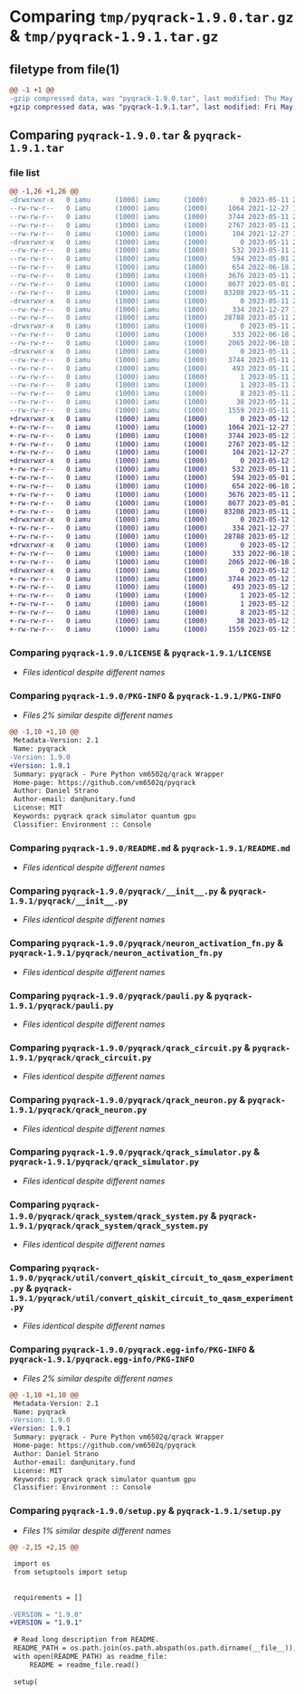 # Comparing `tmp/pyqrack-1.9.0.tar.gz` & `tmp/pyqrack-1.9.1.tar.gz`

## filetype from file(1)

```diff
@@ -1 +1 @@
-gzip compressed data, was "pyqrack-1.9.0.tar", last modified: Thu May 11 21:47:08 2023, max compression
+gzip compressed data, was "pyqrack-1.9.1.tar", last modified: Fri May 12 10:30:58 2023, max compression
```

## Comparing `pyqrack-1.9.0.tar` & `pyqrack-1.9.1.tar`

### file list

```diff
@@ -1,26 +1,26 @@
-drwxrwxr-x   0 iamu      (1000) iamu      (1000)        0 2023-05-11 21:47:08.522640 pyqrack-1.9.0/
--rw-rw-r--   0 iamu      (1000) iamu      (1000)     1064 2021-12-27 16:00:58.000000 pyqrack-1.9.0/LICENSE
--rw-rw-r--   0 iamu      (1000) iamu      (1000)     3744 2023-05-11 21:47:08.522640 pyqrack-1.9.0/PKG-INFO
--rw-rw-r--   0 iamu      (1000) iamu      (1000)     2767 2023-05-11 21:46:48.000000 pyqrack-1.9.0/README.md
--rw-rw-r--   0 iamu      (1000) iamu      (1000)      104 2021-12-27 16:00:58.000000 pyqrack-1.9.0/pyproject.toml
-drwxrwxr-x   0 iamu      (1000) iamu      (1000)        0 2023-05-11 21:47:08.522640 pyqrack-1.9.0/pyqrack/
--rw-rw-r--   0 iamu      (1000) iamu      (1000)      532 2023-05-11 21:37:54.000000 pyqrack-1.9.0/pyqrack/__init__.py
--rw-rw-r--   0 iamu      (1000) iamu      (1000)      594 2023-05-01 22:49:53.000000 pyqrack-1.9.0/pyqrack/neuron_activation_fn.py
--rw-rw-r--   0 iamu      (1000) iamu      (1000)      654 2022-06-18 20:18:56.000000 pyqrack-1.9.0/pyqrack/pauli.py
--rw-rw-r--   0 iamu      (1000) iamu      (1000)     3676 2023-05-11 21:37:54.000000 pyqrack-1.9.0/pyqrack/qrack_circuit.py
--rw-rw-r--   0 iamu      (1000) iamu      (1000)     8677 2023-05-01 22:27:13.000000 pyqrack-1.9.0/pyqrack/qrack_neuron.py
--rw-rw-r--   0 iamu      (1000) iamu      (1000)    83208 2023-05-11 21:37:54.000000 pyqrack-1.9.0/pyqrack/qrack_simulator.py
-drwxrwxr-x   0 iamu      (1000) iamu      (1000)        0 2023-05-11 21:47:08.522640 pyqrack-1.9.0/pyqrack/qrack_system/
--rw-rw-r--   0 iamu      (1000) iamu      (1000)      334 2021-12-27 16:00:58.000000 pyqrack-1.9.0/pyqrack/qrack_system/__init__.py
--rw-rw-r--   0 iamu      (1000) iamu      (1000)    28788 2023-05-11 21:46:48.000000 pyqrack-1.9.0/pyqrack/qrack_system/qrack_system.py
-drwxrwxr-x   0 iamu      (1000) iamu      (1000)        0 2023-05-11 21:47:08.522640 pyqrack-1.9.0/pyqrack/util/
--rw-rw-r--   0 iamu      (1000) iamu      (1000)      333 2022-06-18 20:18:56.000000 pyqrack-1.9.0/pyqrack/util/__init__.py
--rw-rw-r--   0 iamu      (1000) iamu      (1000)     2065 2022-06-18 20:18:56.000000 pyqrack-1.9.0/pyqrack/util/convert_qiskit_circuit_to_qasm_experiment.py
-drwxrwxr-x   0 iamu      (1000) iamu      (1000)        0 2023-05-11 21:47:08.522640 pyqrack-1.9.0/pyqrack.egg-info/
--rw-rw-r--   0 iamu      (1000) iamu      (1000)     3744 2023-05-11 21:47:08.000000 pyqrack-1.9.0/pyqrack.egg-info/PKG-INFO
--rw-rw-r--   0 iamu      (1000) iamu      (1000)      493 2023-05-11 21:47:08.000000 pyqrack-1.9.0/pyqrack.egg-info/SOURCES.txt
--rw-rw-r--   0 iamu      (1000) iamu      (1000)        1 2023-05-11 21:47:08.000000 pyqrack-1.9.0/pyqrack.egg-info/dependency_links.txt
--rw-rw-r--   0 iamu      (1000) iamu      (1000)        1 2023-05-11 21:47:08.000000 pyqrack-1.9.0/pyqrack.egg-info/not-zip-safe
--rw-rw-r--   0 iamu      (1000) iamu      (1000)        8 2023-05-11 21:47:08.000000 pyqrack-1.9.0/pyqrack.egg-info/top_level.txt
--rw-rw-r--   0 iamu      (1000) iamu      (1000)       38 2023-05-11 21:47:08.522640 pyqrack-1.9.0/setup.cfg
--rw-rw-r--   0 iamu      (1000) iamu      (1000)     1559 2023-05-11 21:37:54.000000 pyqrack-1.9.0/setup.py
+drwxrwxr-x   0 iamu      (1000) iamu      (1000)        0 2023-05-12 10:30:58.325772 pyqrack-1.9.1/
+-rw-rw-r--   0 iamu      (1000) iamu      (1000)     1064 2021-12-27 16:00:58.000000 pyqrack-1.9.1/LICENSE
+-rw-rw-r--   0 iamu      (1000) iamu      (1000)     3744 2023-05-12 10:30:58.325772 pyqrack-1.9.1/PKG-INFO
+-rw-rw-r--   0 iamu      (1000) iamu      (1000)     2767 2023-05-12 10:30:49.000000 pyqrack-1.9.1/README.md
+-rw-rw-r--   0 iamu      (1000) iamu      (1000)      104 2021-12-27 16:00:58.000000 pyqrack-1.9.1/pyproject.toml
+drwxrwxr-x   0 iamu      (1000) iamu      (1000)        0 2023-05-12 10:30:58.321772 pyqrack-1.9.1/pyqrack/
+-rw-rw-r--   0 iamu      (1000) iamu      (1000)      532 2023-05-11 21:37:54.000000 pyqrack-1.9.1/pyqrack/__init__.py
+-rw-rw-r--   0 iamu      (1000) iamu      (1000)      594 2023-05-01 22:49:53.000000 pyqrack-1.9.1/pyqrack/neuron_activation_fn.py
+-rw-rw-r--   0 iamu      (1000) iamu      (1000)      654 2022-06-18 20:18:56.000000 pyqrack-1.9.1/pyqrack/pauli.py
+-rw-rw-r--   0 iamu      (1000) iamu      (1000)     3676 2023-05-11 21:37:54.000000 pyqrack-1.9.1/pyqrack/qrack_circuit.py
+-rw-rw-r--   0 iamu      (1000) iamu      (1000)     8677 2023-05-01 22:27:13.000000 pyqrack-1.9.1/pyqrack/qrack_neuron.py
+-rw-rw-r--   0 iamu      (1000) iamu      (1000)    83208 2023-05-11 21:37:54.000000 pyqrack-1.9.1/pyqrack/qrack_simulator.py
+drwxrwxr-x   0 iamu      (1000) iamu      (1000)        0 2023-05-12 10:30:58.325772 pyqrack-1.9.1/pyqrack/qrack_system/
+-rw-rw-r--   0 iamu      (1000) iamu      (1000)      334 2021-12-27 16:00:58.000000 pyqrack-1.9.1/pyqrack/qrack_system/__init__.py
+-rw-rw-r--   0 iamu      (1000) iamu      (1000)    28788 2023-05-12 10:30:49.000000 pyqrack-1.9.1/pyqrack/qrack_system/qrack_system.py
+drwxrwxr-x   0 iamu      (1000) iamu      (1000)        0 2023-05-12 10:30:58.325772 pyqrack-1.9.1/pyqrack/util/
+-rw-rw-r--   0 iamu      (1000) iamu      (1000)      333 2022-06-18 20:18:56.000000 pyqrack-1.9.1/pyqrack/util/__init__.py
+-rw-rw-r--   0 iamu      (1000) iamu      (1000)     2065 2022-06-18 20:18:56.000000 pyqrack-1.9.1/pyqrack/util/convert_qiskit_circuit_to_qasm_experiment.py
+drwxrwxr-x   0 iamu      (1000) iamu      (1000)        0 2023-05-12 10:30:58.325772 pyqrack-1.9.1/pyqrack.egg-info/
+-rw-rw-r--   0 iamu      (1000) iamu      (1000)     3744 2023-05-12 10:30:58.000000 pyqrack-1.9.1/pyqrack.egg-info/PKG-INFO
+-rw-rw-r--   0 iamu      (1000) iamu      (1000)      493 2023-05-12 10:30:58.000000 pyqrack-1.9.1/pyqrack.egg-info/SOURCES.txt
+-rw-rw-r--   0 iamu      (1000) iamu      (1000)        1 2023-05-12 10:30:58.000000 pyqrack-1.9.1/pyqrack.egg-info/dependency_links.txt
+-rw-rw-r--   0 iamu      (1000) iamu      (1000)        1 2023-05-12 10:30:58.000000 pyqrack-1.9.1/pyqrack.egg-info/not-zip-safe
+-rw-rw-r--   0 iamu      (1000) iamu      (1000)        8 2023-05-12 10:30:58.000000 pyqrack-1.9.1/pyqrack.egg-info/top_level.txt
+-rw-rw-r--   0 iamu      (1000) iamu      (1000)       38 2023-05-12 10:30:58.325772 pyqrack-1.9.1/setup.cfg
+-rw-rw-r--   0 iamu      (1000) iamu      (1000)     1559 2023-05-12 10:30:39.000000 pyqrack-1.9.1/setup.py
```

### Comparing `pyqrack-1.9.0/LICENSE` & `pyqrack-1.9.1/LICENSE`

 * *Files identical despite different names*

### Comparing `pyqrack-1.9.0/PKG-INFO` & `pyqrack-1.9.1/PKG-INFO`

 * *Files 2% similar despite different names*

```diff
@@ -1,10 +1,10 @@
 Metadata-Version: 2.1
 Name: pyqrack
-Version: 1.9.0
+Version: 1.9.1
 Summary: pyqrack - Pure Python vm6502q/qrack Wrapper
 Home-page: https://github.com/vm6502q/pyqrack
 Author: Daniel Strano
 Author-email: dan@unitary.fund
 License: MIT
 Keywords: pyqrack qrack simulator quantum gpu
 Classifier: Environment :: Console
```

### Comparing `pyqrack-1.9.0/README.md` & `pyqrack-1.9.1/README.md`

 * *Files identical despite different names*

### Comparing `pyqrack-1.9.0/pyqrack/__init__.py` & `pyqrack-1.9.1/pyqrack/__init__.py`

 * *Files identical despite different names*

### Comparing `pyqrack-1.9.0/pyqrack/neuron_activation_fn.py` & `pyqrack-1.9.1/pyqrack/neuron_activation_fn.py`

 * *Files identical despite different names*

### Comparing `pyqrack-1.9.0/pyqrack/pauli.py` & `pyqrack-1.9.1/pyqrack/pauli.py`

 * *Files identical despite different names*

### Comparing `pyqrack-1.9.0/pyqrack/qrack_circuit.py` & `pyqrack-1.9.1/pyqrack/qrack_circuit.py`

 * *Files identical despite different names*

### Comparing `pyqrack-1.9.0/pyqrack/qrack_neuron.py` & `pyqrack-1.9.1/pyqrack/qrack_neuron.py`

 * *Files identical despite different names*

### Comparing `pyqrack-1.9.0/pyqrack/qrack_simulator.py` & `pyqrack-1.9.1/pyqrack/qrack_simulator.py`

 * *Files identical despite different names*

### Comparing `pyqrack-1.9.0/pyqrack/qrack_system/qrack_system.py` & `pyqrack-1.9.1/pyqrack/qrack_system/qrack_system.py`

 * *Files identical despite different names*

### Comparing `pyqrack-1.9.0/pyqrack/util/convert_qiskit_circuit_to_qasm_experiment.py` & `pyqrack-1.9.1/pyqrack/util/convert_qiskit_circuit_to_qasm_experiment.py`

 * *Files identical despite different names*

### Comparing `pyqrack-1.9.0/pyqrack.egg-info/PKG-INFO` & `pyqrack-1.9.1/pyqrack.egg-info/PKG-INFO`

 * *Files 2% similar despite different names*

```diff
@@ -1,10 +1,10 @@
 Metadata-Version: 2.1
 Name: pyqrack
-Version: 1.9.0
+Version: 1.9.1
 Summary: pyqrack - Pure Python vm6502q/qrack Wrapper
 Home-page: https://github.com/vm6502q/pyqrack
 Author: Daniel Strano
 Author-email: dan@unitary.fund
 License: MIT
 Keywords: pyqrack qrack simulator quantum gpu
 Classifier: Environment :: Console
```

### Comparing `pyqrack-1.9.0/setup.py` & `pyqrack-1.9.1/setup.py`

 * *Files 1% similar despite different names*

```diff
@@ -2,15 +2,15 @@
 
 import os
 from setuptools import setup
 
 
 requirements = []
 
-VERSION = "1.9.0"
+VERSION = "1.9.1"
 
 # Read long description from README.
 README_PATH = os.path.join(os.path.abspath(os.path.dirname(__file__)), 'README.md')
 with open(README_PATH) as readme_file:
     README = readme_file.read()
 
 setup(
```

